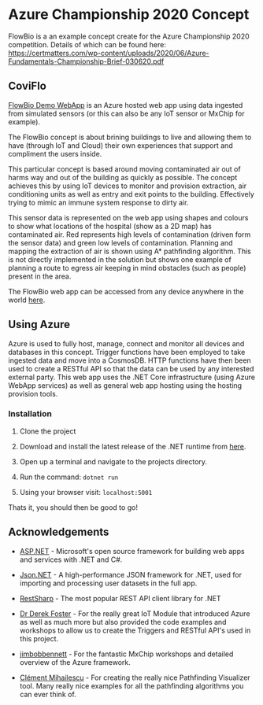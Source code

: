 # Azure Championship 2020 Concept
FlowBio is a an example concept create for the Azure Championship 2020 competition. Details of which can be found here: https://certmatters.com/wp-content/uploads/2020/06/Azure-Fundamentals-Championship-Brief-030620.pdf 

## CoviFlo
[FlowBio Demo WebApp](https://azurechampionship.azurewebsites.net) is an Azure hosted web app using data ingested from simulated sensors (or this can also be any IoT sensor or MxChip for example).

The FlowBio concept is about brining buildings to live and allowing them to have (through IoT and Cloud) their own experiences that support and compliment the users inside.

This particular concept is based around moving contaminated air out of harms way and out of the building as quickly as possible. The concept achieves this by using IoT devices to monitor and provision extraction, air conditioning units as well as entry and exit points to the building. Effectively trying to mimic an immune system response to dirty air. 

This sensor data is represented on the web app using shapes and colours to show what locations of the hospital (show as a 2D map) has contaminated air. Red represents high levels of contamination (driven form the sensor data) and green low levels of contamination. Planning and mapping the extraction of air is shown using A* pathfinding algorithm. This is not directly implemented in the solution but shows one example of planning a route to egress air keeping in mind obstacles (such as people) present in the area. 

The FlowBio web app can be accessed from any device anywhere in the world [here](https://azurechampionship.azurewebsites.net).

## Using Azure
Azure is used to fully host, manage, connect and monitor all devices and databases in this concept. Trigger functions have been employed to take ingested data and move into a CosmosDB. HTTP functions have then been used to create a RESTful API so that the data can be used by any interested external party. This web app uses the .NET Core infrastructure (using Azure WebApp services) as well as general web app hosting using the hosting provision tools. 

### Installation

1. Clone the project

1. Download and install the latest release of the .NET runtime from [here](https://dotnet.microsoft.com/download).

1. Open up a terminal and navigate to the projects directory.

1. Run the command: ```dotnet run```

1. Using your browser visit: ```localhost:5001```
    
Thats it, you should then be good to go!

## Acknowledgements
* [ASP.NET](https://dotnet.microsoft.com/apps/aspnet) - Microsoft's open source framework for building web apps and services with .NET and C#.

* [Json.NET](https://www.newtonsoft.com/json) - A high-performance JSON framework for .NET, used for importing and processing user datasets in the full app.

* [RestSharp](https://restsharp.dev) - The most popular REST API client library for .NET

* [Dr Derek Foster](https://staff.lincoln.ac.uk/d49a8e50-b321-48b7-9c33-3ad880bd18d6) - For the really great IoT Module that introduced Azure as well as much more but also provided the code examples and workshops to allow us to create the Triggers and RESTful API's used in this project.

* [jimbobbennett](https://github.com/jimbobbennett/MXChip-Workshop) - For the fantastic MxChip workshops and detailed overview of the Azure framework.

* [Clément Mihailescu](https://clementmihailescu.github.io/Pathfinding-Visualizer/) - For creating the really nice Pathfinding Visualizer tool. Many really nice examples for all the pathfinding algorithms you can ever think of. 

